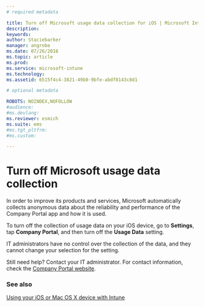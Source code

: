 ```yaml
---
# required metadata

title: Turn off Microsoft usage data collection for iOS | Microsoft Intune
description:
keywords:
author: Staciebarker
manager: angrobe
ms.date: 07/26/2016
ms.topic: article
ms.prod:
ms.service: microsoft-intune
ms.technology:
ms.assetid: 6515f4c4-3821-49b0-9bfe-abdf8143c8d1

# optional metadata

ROBOTS: NOINDEX,NOFOLLOW
#audience:
#ms.devlang:
ms.reviewer: esmich
ms.suite: ems
#ms.tgt_pltfrm:
#ms.custom:

---
```



# Turn off Microsoft usage data collection

In order to improve its products and services, Microsoft automatically collects anonymous data about the reliability and performance of the Company Portal app and how it is used.

To turn off the collection of usage data on your iOS device, go to **Settings**, tap **Company Portal**, and then turn off the **Usage Data** setting.

IT administrators have no control over the collection of the data, and they cannot change your selection for the setting.

Still need help? Contact your IT administrator. For contact information, check the [Company Portal website](http://portal.manage.microsoft.com).

### See also
[Using your iOS or Mac OS X device with Intune](using-your-ios-or-mac-os-x-device-with-intune.md)
